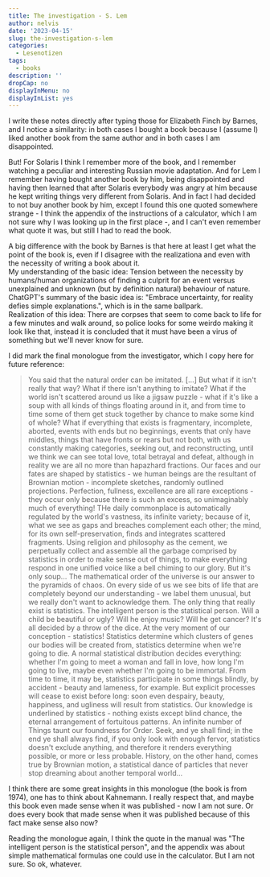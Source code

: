 ```yaml
---
title: The investigation - S. Lem
author: nelvis
date: '2023-04-15'
slug: the-investigation-s-lem
categories:
  - Lesenotizen
tags:
  - books
description: ''
dropCap: no
displayInMenu: no
displayInList: yes
---
```


I write these notes directly after typing those for Elizabeth Finch by Barnes, and I notice a similarity: in both cases I bought a book because I (assume I) liked another book from the same author and in both cases I am disappointed.

But! For Solaris I think I remember more of the book, and I remember watching a peculiar and interesting Russian movie adaptation. And for Lem I remember having bought another book by him, being disappointed and having then learned that after Solaris everybody was angry at him because he kept writing things very different from Solaris. And in fact I had decided to not buy another book by him, except I found this one quoted somewhere strange - I think the appendix of the instructions of a calculator, which I am not sure why I was looking up in the first place -, and I can't even remember what quote it was, but still I had to read the book.

A big difference with the book by Barnes is that here at least I get what the point of the book is, even if I disagree with the realizationa and even with the necessity of writing a book about it. \
My understanding of the basic idea: Tension between the necessity by humans/human organizations of finding a culprit for an event versus unexplained and unknown (but by definition natural) behaviour of nature. ChatGPT's summary of the basic idea is: "Embrace uncertainty, for reality defies simple explanations.", which is in the same ballpark.\
Realization of this idea: There are corpses that seem to come back to life for a few minutes and walk around, so police looks for some weirdo making it look like that, instead it is concluded that it must have been a virus of something but we'll never know for sure. 

I did mark the final monologue from the investigator, which I copy here for future reference:

> You said that the natural order can be imitated. [...] But what if it isn't really that way? What if there isn't anything to imitate? What if the world isn't scattered around us like a jigsaw puzzle - what if it's like a soup with all kinds of things floating around in it, and from time to time some of them get stuck together by chance to make some kind of whole? What if everything that exists is fragmentary, incomplete, aborted, events with ends but no beginnings, events that only have middles, things that have fronts or rears but not both, with us constantly making categories, seeking out, and reconstructing, until we think we can see total love, total betrayal and defeat, although in reality we are all no more than hapazhard fractions. Our faces and our fates are shaped by statistics - we human beings are the resultant of Brownian motion - incomplete sketches, randomly outlined projections. Perfection, fullness, excellence are all rare exceptions - they occur only because there is such an excess, so unimaginably much of everything! THe daily commonplace is automatically regulated by the world's vastness, its infinite variety; because of it, what we see as gaps and breaches complement each other; the mind, for its own self-preservation, finds and integrates scattered fragments. Using religion and philosophy as the cement, we perpetually collect and assemble all the garbage comprised by statistics in order to make sense out of things, to make everything respond in one unified voice like a bell chiming to our glory. But it's only soup... The mathematical order of the universe is our answer to the pyramids of chaos. On every side of us we see bits of life that are completely beyond our understanding - we label them unusual, but we really don't want to acknowledge them. The only thing that really exist is statistics. The intelligent person is the statistical person. Will a child be beautiful or ugly? Will he enjoy music? Will he get cancer? It's all decided by a throw of the dice. At the very moment of our conception - statistics! Statistics determine which clusters of genes our bodies will be created from, statistics determine when we're going to die. A normal statistical distribution decides everything: whether I'm going to meet a woman and fall in love, how long I'm going to live, maybe even whether I'm going to be immortal. From time to time, it may be, statistics participate in some things blindly, by accident - beauty and lameness, for example. But explicit processes will cease to exist before long: soon even despairy, beauty, happiness, and ugliness will result from statistics. Our knowledge is underlined by statistics - nothing exists except blind chance, the eternal arrangement of fortuitous patterns. An infinite number of Things taunt our foundness for Order. Seek, and ye shall find; in the end ye shall always find, if you only look with enough fervor, statistics doesn't exclude anything, and therefore it renders everything possible, or more or less probable. History, on the other hand, comes true by Brownian motion, a statistical dance of particles that never stop dreaming about another temporal world...

I think there are some great insights in this monologue (the book is from 1974), one has to think about Kahnemann. I really respect that, and maybe this book even made sense when it was published - now I am not sure. Or does every book that made sense when it was published because of this fact make sense also now?

Reading the monologue again, I think the quote in the manual was "The intelligent person is the statistical person", and the appendix was about simple mathematical formulas one could use in the calculator. But I am not sure.
So ok, whatever.